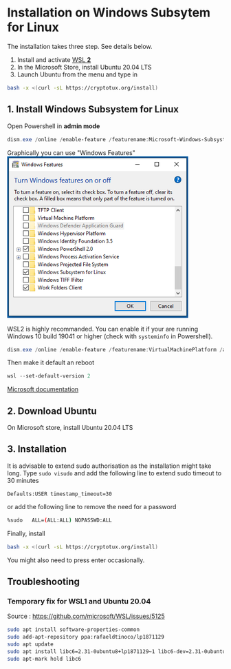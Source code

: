 # Installation on Windows Subsytem for Linux
The installation takes three step. See details below.
1. Install and activate [WSL **2**](https://docs.microsoft.com/en-us/windows/wsl/install-win10)
2. In the Microsoft Store, install Ubuntu 20.04 LTS
3. Launch Ubuntu from the menu and type in
```bash
bash -x <(curl -sL https://cryptotux.org/install)
```

## 1. Install Windows Subsystem for Linux 

Open Powershell in **admin mode**
```Powershell
dism.exe /online /enable-feature /featurename:Microsoft-Windows-Subsystem-Linux /all /norestart
```

Graphically you can use "Windows Features" 
![activate WSL](images/activateWSL.png)
 
WSL2 is highly recommanded. You can enable it if your are running Windows 10 build 19041 or higher (check with `systeminfo` in Powershell).
```Powershell
dism.exe /online /enable-feature /featurename:VirtualMachinePlatform /all /norestart
```
Then make it default an reboot
```Powershell
wsl --set-default-version 2
```

 [Microsoft documentation](https://docs.microsoft.com/en-us/windows/wsl/install-win10)


## 2. Download Ubuntu
On Microsoft store, install Ubuntu 20.04 LTS

## 3. Installation
It is advisable to extend sudo authorisation as the installation might take long. Type `sudo visudo` and add the following line to extend sudo timeout to 30 minutes
```
Defaults:USER timestamp_timeout=30
```
or add the following line to remove the need for a password
```bash
%sudo   ALL=(ALL:ALL) NOPASSWD:ALL
```
Finally, install

```bash
bash -x <(curl -sL https://cryptotux.org/install)
```
You might also need to press enter occasionally.

## Troubleshooting

### Temporary fix for WSL1 and Ubuntu 20.04
Source : https://github.com/microsoft/WSL/issues/5125
```bash
sudo apt install software-properties-common
sudo add-apt-repository ppa:rafaeldtinoco/lp1871129
sudo apt update
sudo apt install libc6=2.31-0ubuntu8+lp1871129~1 libc6-dev=2.31-0ubuntu8+lp1871129~1 libc-dev-bin=2.31-0ubuntu8+lp1871129~1 -y --allow-downgrades
sudo apt-mark hold libc6
```

